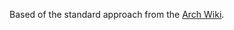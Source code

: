 Based of the standard approach from the [Arch Wiki](https://wiki.archlinux.org/index.php/Dotfiles#Tracking_dotfiles_directly_with_Git).
